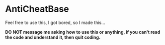 # AntiCheatBase
Feel free to use this, I got bored, so I made this...


**DO NOT message me asking how to use this or anything, if you can't read the code and understand it, then quit coding.**
